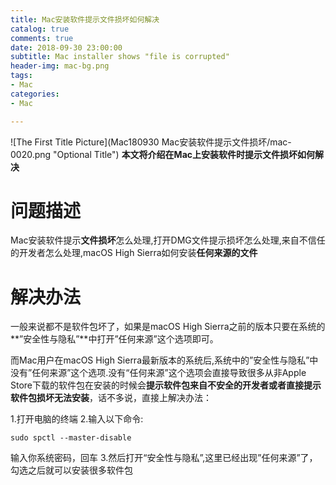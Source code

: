 ```yaml
---
title: Mac安装软件提示文件损坏如何解决
catalog: true
comments: true
date: 2018-09-30 23:00:00
subtitle: Mac installer shows "file is corrupted"
header-img: mac-bg.png
tags:
- Mac
categories:
- Mac

---
```


![The First Title Picture](Mac180930 Mac安装软件提示文件损坏/mac-0020.png "Optional Title")
**本文将介绍在Mac上安装软件时提示文件损坏如何解决**
<!-- more -->

# 问题描述
Mac安装软件提示**文件损坏**怎么处理,打开DMG文件提示损坏怎么处理,来自不信任的开发者怎么处理,macOS High Sierra如何安装**任何来源的文件**

# 解决办法

一般来说都不是软件包坏了，如果是macOS High Sierra之前的版本只要在系统的**”安全性与隐私”**中打开”任何来源”这个选项即可。

而Mac用户在macOS High Sierra最新版本的系统后,系统中的”安全性与隐私”中没有”任何来源”这个选项.没有“任何来源”这个选项会直接导致很多从非Apple Store下载的软件包在安装的时候会**提示软件包来自不安全的开发者或者直接提示软件包损坏无法安装**，话不多说，直接上解决办法：

1.打开电脑的终端
2.输入以下命令:
```
sudo spctl --master-disable
```
输入你系统密码，回车
3.然后打开“安全性与隐私”,这里已经出现”任何来源”了，勾选之后就可以安装很多软件包


